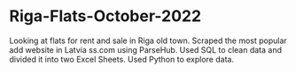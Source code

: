 # Riga-Flats-October-2022
Looking at flats for rent and sale in Riga old town.
Scraped the most popular add website in Latvia ss.com using ParseHub.
Used SQL to clean data and divided it into two Excel Sheets.
Used Python to explore data.

